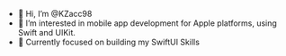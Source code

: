 - 👋 Hi, I’m @KZacc98
- 👀 I’m interested in mobile app development for Apple platforms, using Swift and UIKit.
- 🌱 Currently focused on building my SwiftUI Skills
<!---
- 🌱 I’m currently working on my Engineer's Thesis using GraphQL, Apollo, Prisma, PostgreSQL and Swift
- 💞️ I’m looking to collaborate on something iOS related
- 📫 How to reach me: TBD
--->
<!---
KZacc98/KZacc98 is a ✨ special ✨ repository because its `README.md` (this file) appears on your GitHub profile.
You can click the Preview link to take a look at your changes.
--->

